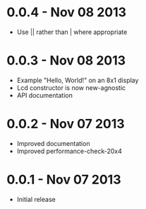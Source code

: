 0.0.4 - Nov 08 2013
===================

  * Use || rather than | where appropriate

0.0.3 - Nov 08 2013
===================

  * Example "Hello, World!" on an 8x1 display
  * Lcd constructor is now new-agnostic
  * API documentation

0.0.2 - Nov 07 2013
===================

  * Improved documentation
  * Improved performance-check-20x4

0.0.1 - Nov 07 2013
===================

  * Initial release

